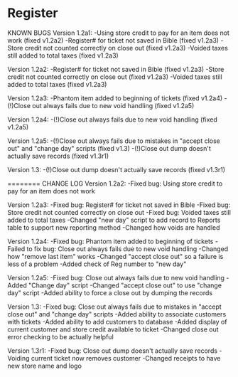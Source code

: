 Register
========
KNOWN BUGS
Version 1.2a1:
	-Using store credit to pay for an item does not work (fixed v1.2a2)
	-Register# for ticket not saved in Bible (fixed v1.2a3)
	-Store credit not counted correctly on close out (fixed v1.2a3)
	-Voided taxes still added to total taxes (fixed v1.2a3)

Version 1.2a2:
	-Register# for ticket not saved in Bible (fixed v1.2a3)
	-Store credit not counted correctly on close out (fixed v1.2a3)
	-Voided taxes still added to total taxes (fixed v1.2a3)

Version 1.2a3:
	-Phantom item added to beginning of tickets (fixed v1.2a4)
	-(!)Close out always fails due to new void handling (fixed v1.2a5)

Version 1.2a4:
	-(!)Close out always fails due to new void handling (fixed v1.2a5)

Version 1.2a5:
	-(!)Close out always fails due to mistakes in "accept close out" and "change day" scripts (fixed v1.3)
	-(!)Close out dump doesn't actually save records (fixed v1.3r1)

Version 1.3:
	-(!)Close out dump doesn't actually save records (fixed v1.3r1)

========
CHANGE LOG
Version 1.2a2:
	-Fixed bug: Using store credit to pay for an item does not work

Version 1.2a3:
	-Fixed bug: Register# for ticket not saved in Bible
	-Fixed bug: Store credit not counted correctly on close out
	-Fixed bug: Voided taxes still added to total taxes
	-Changed "new day" script to add record to Reports table to support new reporting method
	-Changed how voids are handled

Version 1.2a4:
	-Fixed bug: Phantom item added to beginning of tickets
	-Failed to fix bug: Close out always fails due to new void handling
	-Changed how "remove last item" works
	-Changed "accept close out" so a failure is less of a problem
	-Added check of Reg number to "new day"

Version 1.2a5:
	-Fixed bug: Close out always fails due to new void handling
	-Added "Change day" script
	-Changed "accept close out" to use "change day" script
	-Added ability to force a close out by dumping the records

Version 1.3:
	-Fixed bug: Close out always fails due to mistakes in "accept close out" and "change day" scripts
	-Added ability to associate customers with tickets
	-Added ability to add customers to database
	-Added display of current customer and store credit available to ticket
	-Changed close out error checking to be actually helpful

Version 1.3r1:
	-Fixed bug: Close out dump doesn't actually save records
	-Voiding current ticket now removes customer
	-Changed receipts to have new store name and logo
